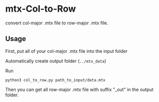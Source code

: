 # mtx-Col-to-Row
convert col-major .mtx file to row-major .mtx file.



## Usage 
First, put all of your col-major .mtx file into the input folder


Automatically create output folder (`../mtx_data`)


Run
```
python3 col_to_row.py path_to_input/data.mtx
```

Then you can get all row-major .mtx file with suffix "_out" in the output folder.
